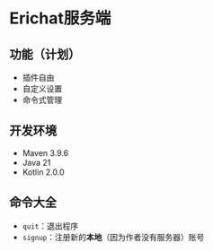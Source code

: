 # Erichat服务端  

## 功能（计划）
- 插件自由
- 自定义设置
- 命令式管理

## 开发环境
- Maven 3.9.6
- Java 21
- Kotlin 2.0.0

## 命令大全
- `quit`：退出程序
- `signup`：注册新的**本地**（因为作者没有服务器）账号